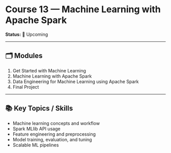 # Course 13 — Machine Learning with Apache Spark

**Status:** 📅 Upcoming  

---

## 🗂 Modules
1. Get Started with Machine Learning  
2. Machine Learning with Apache Spark  
3. Data Engineering for Machine Learning using Apache Spark  
4. Final Project  

---

## 📚 Key Topics / Skills
- Machine learning concepts and workflow  
- Spark MLlib API usage  
- Feature engineering and preprocessing  
- Model training, evaluation, and tuning  
- Scalable ML pipelines
